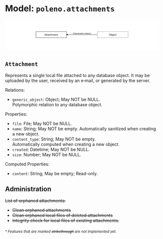 # Model: `poleno.attachments`

![](assets/attachments.svg)

## `Attachment`

Represents a single local file attached to any database object. It may be uploaded by the user, received by an e‑mail, or generated by the server.

Relations:
* `generic_object`: Object; May NOT be NULL.\
  Polymorphic relation to any database object.

Properties:
* `file`: File; May NOT be NULL.
* `name`: String; May NOT be empty.
  Automatically sanitized when creating a new object.
* `content_type`: String; May NOT be empty.\
  Automatically computed when creating a new object.
* `created`: Datetime; May NOT be NULL.
* `size`: Number; May NOT be NULL.

Computed Properties:
* `content`: String; May be empty; Read-only.

## Administration

~~List of orphaned attachments:~~
* ~~Clean orphaned attachments~~
* ~~Clean orphaned local files of deleted attachments~~
* ~~Integrity check for local files of existing attachments.~~


<sub>*\* Features that are marked ~~strikethrough~~ are not implemented yet.*</sub>
